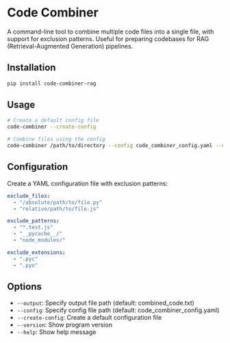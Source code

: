 # Code Combiner

A command-line tool to combine multiple code files into a single file, with support for exclusion patterns. Useful for preparing codebases for RAG (Retrieval-Augmented Generation) pipelines.

## Installation

```bash
pip install code-combiner-rag
```

## Usage

```bash
# Create a default config file
code-combiner --create-config

# Combine files using the config
code-combiner /path/to/directory --config code_combiner_config.yaml --output combined_code.txt
```

## Configuration

Create a YAML configuration file with exclusion patterns:

```yaml
exclude_files:
  - "/absolute/path/to/file.py"
  - "relative/path/to/file.js"

exclude_patterns:
  - "*.test.js"
  - "__pycache__/"
  - "node_modules/"

exclude_extensions:
  - ".pyc"
  - ".pyo"
```

## Options

- `--output`: Specify output file path (default: combined_code.txt)
- `--config`: Specify config file path (default: code_combiner_config.yaml)
- `--create-config`: Create a default configuration file
- `--version`: Show program version
- `--help`: Show help message
